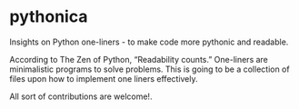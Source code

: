# pythonica
Insights on Python one-liners - to make code more pythonic and readable.

According to The Zen of Python, “Readability counts.” One-liners are minimalistic programs to solve problems. This is going to be a collection of files upon how to implement one liners effectively.

All sort of contributions are welcome!.
